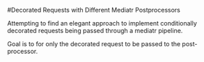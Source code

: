 ﻿#Decorated Requests with Different Mediatr Postprocessors

Attempting to find an elegant approach to implement conditionally decorated requests being passed through a mediatr pipeline.

Goal is to for only the decorated request to be passed to the post-processor.


